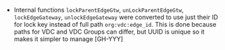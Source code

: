* Internal functions `lockParentEdgeGtw`, `unLockParentEdgeGtw`, `lockEdgeGateway`,
  `unlockEdgeGateway` were converted to use just their ID for lock key instead of full path
  `org:vdc:edge_id`. This is done because paths for VDC and VDC Groups can differ, but UUID is
  unique so it makes it simpler to manage [GH-YYY]
